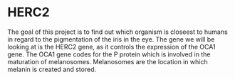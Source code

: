 # HERC2
 The goal of this project is to find out which organism is closeest to humans in regard to the pigmentation of the iris in the eye. The gene we will be looking at is the HERC2 gene, as it controls the expression of the OCA1 gene. The OCA1 gene codes for the P protein which is involved in the maturation of melanosomes. Melanosomes are the location in which melanin is created and stored.
